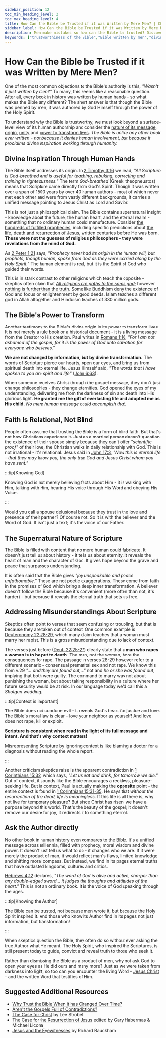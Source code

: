 ```yaml
---
sidebar_position: 12
toc_min_heading_level: 2
toc_max_heading_level: 4
title: How Can the Bible be Trusted if it was Written by Mere Men? | Christian Apologetics
sidebar_label: How Can the Bible be Trusted if it was Written by Mere Men?
description: Men make mistakes so how can the Bible be trusted? Discover why the Bible's true Author is the Holy Spirit and how its supernatural power and internal consistency prove its divine origin.
keywords: ["trustworthiness of the Bible","Bible written by men","divine inspiration","Holy Spirit","Bible and truth","supernatural Bible","gospel power","biblical context","Holy Scripture"]
---
```


# How Can the Bible be Trusted if it was Written by Mere Men?

One of the most common objections to the Bible's authority is this, *"Wasn't it just written by men?"*
To many, this seems like a reasonable question. After all, every book in history was written by human
hands - so what makes the Bible any different? The short answer is that though the Bible was penned by
men, it was authored by God Himself through the power of the Holy Spirit.

To understand why the Bible is trustworthy, we must look beyond a surface-level view of its human authorship and consider
the [nature of its message](../../bible/origins/distinctive-character.md),
[origin](../../bible/origins/crafted-and-inscribed.mdx),
[unity](../../bible/origins/survival-and-resiliency.md)
and [power to transform lives](../../bible/origins/impact-on-civilization.md). *The Bible is unlike any other book
ever written - not because it denies human involvement, but because it proclaims divine inspiration working through humanity.*

## Divine Inspiration Through Human Hands

The Bible itself addresses its origin. In
[2 Timothy 3:16](https://www.biblegateway.com/passage/?search=2%20Timothy%203%3A16&version=NKJV) we read, *"All Scripture is
God-breathed and is useful for teaching, rebuking, correcting and training in righteousness."* The term *God-breathed*
(Greek: theopneustos) means that Scripture came directly from God's Spirit. Though it was written over a span of 1500 years
by over 40 human authors - most of which never met each other and were from vastly different backgrounds, it carries a
unified message pointing to Jesus Christ as Lord and Savior.

This is not just a philosophical claim. The Bible contains supernatural insight - knowledge about the future, the human heart,
and the eternal realm - something that no ordinary human could manufacture. Consider
[the hundreds of fulfilled prophecies](../../bible/credibility/prophecies-fulfilled.md), including specific predictions about
[the life, death and resurrection of Jesus](../../jesus/crediblilty/prophecies-fulfilled.md), written centuries before He was
born. **These were not the guesses of religious philosophers - they were revelations from the mind of God.**

As [2 Peter 1:21](https://www.biblegateway.com/passage/?search=2%20peter%201%3A21&version=NKJV) says, *"Prophecy never had its
origin in the human will, but prophets, though human, spoke from God as they were carried along by the Holy Spirit."* The human
element is real, but it is the Spirit of God who guided their words.

This is in stark contrast to other religions which teach the opposite - skeptics often claim that *[All religions are paths to
the same god](./arent-all-religions-paths-to-the-same-god.md)*; however [nothing is further than the truth](./arent-all-religions-paths-to-the-same-god.md#the-nature-of-god---personal-vs-impersonal). Some like Buddhism deny the existence of God and focus on enlightenment
by good deeds. Islam teaches a different god in Allah altogether and Hinduism teaches of 330 million gods.

## The Bible's Power to Transform

Another testimony to the Bible's divine origin is its power to transform lives. It is not merely a rule book or a historical
document - it is a living message from the Creator to His creation. Paul writes in
[Romans 1:16](https://www.biblegateway.com/passage/?search=rom%201%3A16&version=NKJV), *"For I am not ashamed of the gospel,
for it is the power of God unto salvation for everyone who believes."*

**We are not changed by information, but by divine transformation.** The words of Scripture pierce our hearts, open our eyes,
and bring us from spiritual death into eternal life. Jesus Himself said, *"The words that I have spoken to you are spirit and
life"* ([John 6:63](https://www.biblegateway.com/passage/?search=john%206%3A63&version=NKJV)).

When someone receives Christ through the gospel message, they don't just change philosophies - they change eternities. God
opened the eyes of my understanding, delivering me from the darkness of sin and death into His glorious light. **He granted me
the gift of everlasting life and adopted me as His child.** *No mere human message could accomplish that.*

## Faith Is Relational, Not Blind

People often assume that trusting the Bible is a form of blind faith. But that's not how Christians experience it. Just as
a married person doesn't question the existence of their spouse simply because they can't offer *"scientific proof"* of
their love, the Christian walks in daily relationship with God. This is not irrational - it's relational. Jesus said in
[John 17:3](https://www.biblegateway.com/passage/?search=john%2017%3A3&version=NKJV), *"Now this is eternal life - that
they may know you, the only true God and Jesus Christ whom you have sent."*

:::tip[Knowing God]

Knowing God is not merely believing facts about Him - it is walking with Him, talking with Him, hearing His voice through His Word
and obeying His Voice.

:::

Would you call a spouse delusional because they trust in the love and presence of their partner? Of course not. So it is
with the believer and the Word of God. It isn't just a text; it's the voice of our Father.

## The Supernatural Nature of Scripture

The Bible is filled with content that no mere human could fabricate. It doesn't just tell us about history - it tells
us about eternity. It reveals the heart of man and the character of God. It gives hope beyond the grave and peace that
surpasses understanding.

It is often said that the Bible gives *"joy unspeakable and peace unfathomable."* These are not poetic exaggerations.
These come from faith in the promises of God which bring a deep inner transformation. A believer doesn't follow the
Bible because it's convenient (more often than not, it's harder) - but because it reveals the eternal truth that
sets us free.

## Addressing Misunderstandings About Scripture

Skeptics often point to verses that seem confusing or troubling, but that is because they are taken out of context.
One common example is [Deuteronomy 22:28-29](https://www.biblegateway.com/passage/?search=deut%2022%3A28-29&version=NKJV),
which many claim teaches that a woman must marry her rapist. This is a gross misunderstanding due to lack of context.

The verses just before ([Deut. 22:25-27](https://www.biblegateway.com/passage/?search=deut%2022%3A25-27&version=NKJV))
clearly state that **a man who rapes a woman is to be put to death.** The man, not the woman, bore the consequences for
rape. The passage in verses 28-29 however refer to a different scenario - consensual premarital sex and not rape. We know
this from v.29 *"... and they are found out,..."* not and *he or she was found out*, implying that both were guilty. The
command to marry was not about punishing the woman, but about taking responsibility in a culture where her future
security would be at risk. In our language today we'd call this a *Shotgun wedding*. 

:::tip[Context is important]

The Bible does not condone evil - it reveals God's heart for justice and love. The Bible's moral law is
clear - love your neighbor as yourself! And love does not rape, kill or exploit. 

**Scripture is consistent when read in the light of its full message and intent. And that's why context matters!**

Misrepresenting Scripture by ignoring context is like blaming a doctor for a diagnosis without reading the whole report.

:::

Another criticism skeptics raise is the apparent contradiction in
[1 Corinthians 15:32](https://www.biblegateway.com/passage/?search=1%20Corinthians%2015%3A32&version=NKJV), which says,
*"Let us eat and drink, for tomorrow we die."* Out of context, it sounds like the Bible encourages a reckless,
pleasure-seeking life. But in context, Paul is actually making the **opposite** point - the entire context is found in
[1 Corinthians 15:31-35](https://www.biblegateway.com/passage/?search=1%20Corinthians%2015%3A31-35&version=NKJV). He
says that *without the resurrection of the dead, life is meaningless.* If this life is all there is, why not live for
temporary pleasure? But since Christ has risen, we have a purpose beyond this world. That's the beauty of the gospel; 
it doesn't remove our desire for joy, it redirects it to something eternal.

## Ask the Author directly

No other book in human history even compares to the Bible. It's a unified message across millennia, filled with
prophecy, moral wisdom and divine power. It doesn't just tell us what to do - it changes who we are. If it were merely
the product of man, it would reflect man's flaws, limited knowledge and shifting moral compass. But instead, we find in
its pages eternal truths that have outlasted kingdoms, cultures and critics.

[Hebrews 4:12](https://www.biblegateway.com/passage/?search=heb%204%3A12&version=NKJV) declares, *"The word of God is alive
and active, sharper than any double-edged sword... it judges the thoughts and attitudes of the heart."* 
This is not an ordinary book. It is the voice of God speaking through the ages.

:::tip[Knowing the Author]

The Bible can be trusted, not because men wrote it, but because the Holy Spirit inspired it. And those who know its Author
find in its pages not just information, but transformation!

:::

When skeptics question the Bible, they often do so without ever asking the true Author what He meant. The Holy Spirit, who
inspired the Scriptures, is still present today to guide, convict and reveal truth to those who seek it.

Rather than dismissing the Bible as a product of men, why not ask God to open your eyes as He did ours and many more? Just as
we were taken from darkness into light, so too can you encounter the living
Word - [Jesus Christ](../../jesus/because-he-lives/i-can-face-tomorrow.md) - and the written Word that
testifies of Him.


## Suggested Additional Resources

- [Why Trust the Bible When it has Changed Over Time?](./why-trust-the-bible-when-it-has-changed-over-time.mdx)
- [Aren't the Gospels Full of Contradictions?](./arent-the-gospels-full-of-contradictions.md)
- [The Case for Christ](https://www.amazon.com.au/Case-Christ-Journalists-Personal-Investigation/dp/0310345863) by Lee Strobel
- [The Case for the Resurrection of Jesus](https://www.amazon.com/Case-Resurrection-Jesus-Gary-Habermas/dp/0825427886) edited by Gary Habermas & Michael Licona
- [Jesus and the Eyewitnesses](https://www.amazon.com/Jesus-Eyewitnesses-Richard-Bauckham/dp/0802863906) by Richard Bauckham
